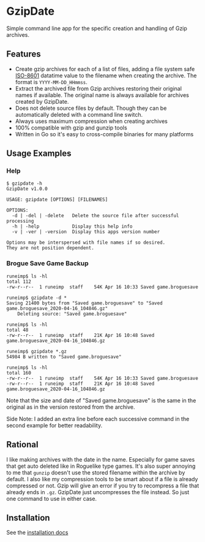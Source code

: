 GzipDate
========

Simple command line app for the specific creation and handling of Gzip archives.


Features
--------

* Create gzip archives for each of a list of files, adding a file system safe [ISO-8601][ISO 8601 - Wikipedia] datatime value to the filename when creating the archive. The format is `YYYY-MM-DD_HHmmss`.
* Extract the archived file from Gzip archives restoring their original names if available. The original name is always available for archives created by GzipDate.
* Does not delete source files by default. Though they can be automatically deleted with a command line switch.
* Always uses maximum compression when creating archives
* 100% compatible with gzip and gunzip tools
* Written in Go so it's easy to cross-compile binaries for many platforms


Usage Examples
--------------

### Help

```text
$ gzipdate -h
GzipDate v1.0.0

USAGE: gzipdate [OPTIONS] [FILENAMES]

OPTIONS:
  -d | -del | -delete   Delete the source file after successful processing
  -h | -help            Display this help info
  -v | -ver | -version  Display this apps version number

Options may be interspersed with file names if so desired.
They are not position dependent.
```

### Brogue Save Game Backup

```text
runeimp$ ls -hl
total 112
-rw-r--r--  1 runeimp  staff    54K Apr 16 10:33 Saved game.broguesave

runeimp$ gzipdate -d *
Saving 21400 bytes from "Saved game.broguesave" to "Saved game.broguesave_2020-04-16_104846.gz"
    Deleting source: "Saved game.broguesave"

runeimp$ ls -hl
total 48
-rw-r--r--  1 runeimp  staff    21K Apr 16 10:48 Saved game.broguesave_2020-04-16_104846.gz

runeimp$ gzipdate *.gz
54984 B written to "Saved game.broguesave"

runeimp$ ls -hl
total 160
-rw-r--r--  1 runeimp  staff    54K Apr 16 10:33 Saved game.broguesave
-rw-r--r--  1 runeimp  staff    21K Apr 16 10:48 Saved game.broguesave_2020-04-16_104846.gz
```

Note that the size and date of "Saved game.broguesave" is the same in the original as in the version restored from the archive.

Side Note: I added an extra line before each successive command in the second example for better readability.


Rational
--------

I like making archives with the date in the name. Especially for game saves that get auto deleted like in Roguelike type games. It's also super annoying to me that `gunzip` doesn't use the stored filename within the archive by default. I also like my compression tools to be smart about if a file is already compressed or not. Gzip will give an error if you try to recompress a file that already ends in `.gz`. GzipDate just uncompresses the file instead. So just one command to use in either case.


Installation
------------

See the [installation docs](INSTALL.md)


[ISO 8601 - Wikipedia]: https://en.wikipedia.org/wiki/ISO_8601

